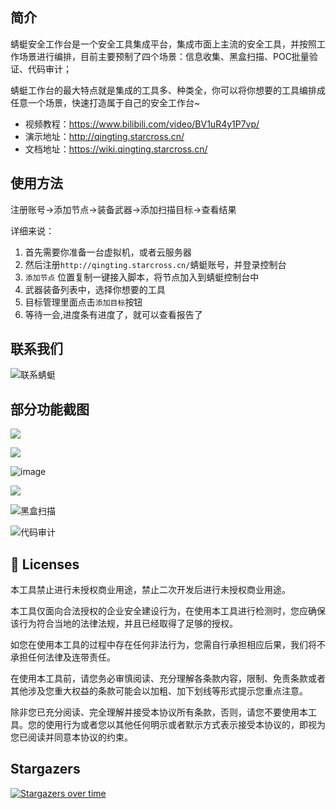 ## 简介

蜻蜓安全工作台是一个安全工具集成平台，集成市面上主流的安全工具，并按照工作场景进行编排，目前主要预制了四个场景：信息收集、黑盒扫描、POC批量验证、代码审计；

蜻蜓工作台的最大特点就是集成的工具多、种类全，你可以将你想要的工具编排成任意一个场景，快速打造属于自己的安全工作台~

- 视频教程：https://www.bilibili.com/video/BV1uR4y1P7vp/
- 演示地址：http://qingting.starcross.cn/
- 文档地址：https://wiki.qingting.starcross.cn/

## 使用方法

注册账号->添加节点->装备武器->添加扫描目标->查看结果

详细来说： 
1. 首先需要你准备一台虚拟机，或者云服务器
2. 然后注册`http://qingting.starcross.cn/`蜻蜓账号，并登录控制台
3. `添加节点` 位置复制一键接入脚本，将节点加入到蜻蜓控制台中
4. 武器装备列表中，选择你想要的工具
5. 目标管理里面点击`添加目标`按钮
6. 等待一会,进度条有进度了，就可以查看报告了

## 联系我们

![联系蜻蜓](https://user-images.githubusercontent.com/8509054/166105963-7475b5de-e1b4-476f-a3ac-e7aac26a5dff.png)



## 部分功能截图

![](http://oss.songboy.site/blog/954d7f55d04499f49458d6b69aa3ff6.png)

![](http://oss.songboy.site/blog/WX20220429-105707@2x.png)

![image](https://user-images.githubusercontent.com/8509054/167979483-17b05531-1b92-4063-a8a0-e1feeaf33039.png)


![](http://oss.songboy.site/blog/WX20220429-105628@2x.png)

![黑盒扫描](https://user-images.githubusercontent.com/8509054/166642454-9fbf5208-e862-4bf8-91a4-a6ebb5f18fd3.jpeg)

![代码审计](https://user-images.githubusercontent.com/8509054/166642396-98d93ba4-f825-4cf9-b531-c57c4059b139.jpeg)


## 📑 Licenses
本工具禁止进行未授权商业用途，禁止二次开发后进行未授权商业用途。

本工具仅面向合法授权的企业安全建设行为，在使用本工具进行检测时，您应确保该行为符合当地的法律法规，并且已经取得了足够的授权。

如您在使用本工具的过程中存在任何非法行为，您需自行承担相应后果，我们将不承担任何法律及连带责任。

在使用本工具前，请您务必审慎阅读、充分理解各条款内容，限制、免责条款或者其他涉及您重大权益的条款可能会以加粗、加下划线等形式提示您重点注意。

除非您已充分阅读、完全理解并接受本协议所有条款，否则，请您不要使用本工具。您的使用行为或者您以其他任何明示或者默示方式表示接受本协议的，即视为您已阅读并同意本协议的约束。



## Stargazers
[![Stargazers over time](https://starchart.cc/StarCrossPortal/QingTing.svg?v211231)](https://github.com/StarCrossPortal/QingTing)
